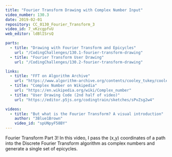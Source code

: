 ```yaml
---
title: "Fourier Transform Drawing with Complex Number Input"
video_number: 130.3
date: 2019-02-01
repository: CC_0130_Fourier_Transform_3
video_id: 7_vKzcgpfvU
web_editor: ldBlISrsQ

parts:
  - title: "Drawing with Fourier Transform and Epicycles"
    url: "/CodingChallenges/130.1-fourier-transform-drawing"
  - title: "Fourier Transform User Drawing"
    url: "/CodingChallenges/130.2-fourier-transform-drawing"

links:
  - title: "FFT on Algorithm Archive"
    url: "https://www.algorithm-archive.org/contents/cooley_tukey/cooley_tukey.html"
  - title: "Complex Number on Wikipedia"
    url: "https://en.wikipedia.org/wiki/Complex_number"
  - title: "User Drawing Code (2nd half of video)"
    url: "https://editor.p5js.org/codingtrain/sketches/sPvZsg2w4"

videos:
  - title: "But what is the Fourier Transform? A visual introduction"
    author: "3Blue1Brown"
    video_id: "spUNpyF58BY"
---
```


Fourier Transform Part 3! In this video, I pass the (x,y) coordinates of a path into the Discrete Fourier Transform algorithm as complex numbers and generate a single set of epicycles.